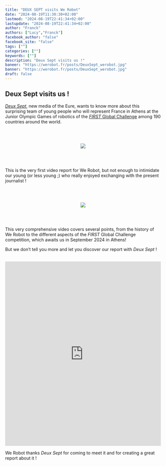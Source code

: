 ```yaml
---
title: "DEUX SEPT visits We Robot"
date: "2024-08-19T11:30:30+02:00"
lastmod: "2024-08-19T22:41:34+02:00"
lastupdate: "2024-08-19T22:41:34+02:00"
author: "Franck"
authors: ["Lucy","Franck"]
facebook_author: "false"
facebook_site: "false"
tags: [""]
categories: [""]
keywords: [""]
description: "Deux Sept visits us !"
baneer: "https://werobot.fr/posts/DeuxSept_werobot.jpg"
banner: "https://werobot.fr/posts/DeuxSept_werobot.jpg"
draft: false
---
```

## Deux Sept visits us ! 
[*Deux Sept*](https://www.deux-sept.media/), new media of the Eure, wants to know more about this surprising team of young people who will represent France in Athens at the Junior Olympic Games of robotics of the [*FIRST* Global Challenge](https://first.global/fr/) among 190 countries around the world.

  

<br><br>

<center>

<img src="https://werobot.fr/posts/27_2.jpg">

</center>

<br><br>

  

This is the very first video report for We Robot, but not enough to intimidate our young (or less young ;) who really enjoyed exchanging with the present journalist !

  

<br><br>

<center>

<img src="https://werobot.fr/posts/27_1.jpg">

</center>

<br><br>

  

  

This very comprehensive video covers several points, from the history of We Robot to the different aspects of the *FIRST* Global Challenge competition, which awaits us in September 2024 in Athens!

  

  

But we don’t tell you more and let you discover our report with *Deux Sept* !

  

  

<br>

<iframe class="youtube-player" width="100%" height="597" src="https://www.youtube.com/embed/Cr0xr7QdABI?
version=3&amp;rel=1&amp;showsearch=0&amp;showinfo=1&amp;iv_load_policy=1&amp;fs=1&amp;hl=fr&amp;autohide=1&amp;wmode=transparent" allowfullscreen="true" style="border:0;" sandbox="allow-scripts allow-same-origin allow-popups allow-presentation allow-popups-to-escape-sandbox"></iframe>

<br>

  

  

We Robot thanks *Deux Sept* for coming to meet it and for creating a great report about it !


